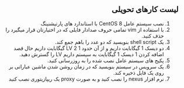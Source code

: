 <div dir="rtl" align='right'>


   ## لیست کارهای تحویلی
   1. نصب سیستم عامل CentOS 8 با استاندارد های پارتیشنینگ
   1. با استفاده از vim تمامی حروف صدادار فایلی که در اختیارتان قرار میگیرد را حذف کنید.
   1. یک shell script بنویسید که دو عدد را باهم جمع کند.
   1. دو دیسک 1 گیگابایت داریم و از آن حدود 1 LV 2 گیگابایت داریم حال قصد اضافه کردن 1 دیسک 1 گیگابایت به سیستم داریم LV را گسترش دهید.
   1. پکیج های سیستم عامل نصب شده را به روزرسانی کنید.
   1. یک سرویس در سیستم بنویسید که در زمان روشن شدن ماشین عباراتی بر روی یک فایل ذخیره کند.
   1. نرم افزار nexus را نصب کنید و به صورت proxy یک ریپازیتوری نصب کنید
